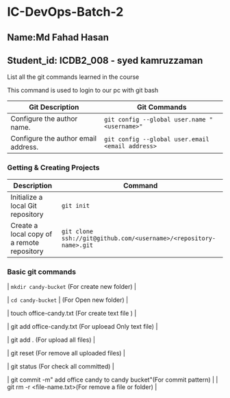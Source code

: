 # IC-DevOps-Batch-2

## Name:Md Fahad Hasan

## Student_id: ICDB2_008 - syed kamruzzaman

List all the git commands learned in the course

This command is used to login to our pc with git bash

| Git Description                     | Git Commands                                     |
| ----------------------------------- | ------------------------------------------------ |
| Configure the author name.          | `git config --global user.name "<username>"`     |
| Configure the author email address. | `git config --global user.email <email address>` |

### Getting & Creating Projects

| Description                                | Command                                                           |
| ------------------------------------------ | ----------------------------------------------------------------- |
| Initialize a local Git repository          | `git init`                                                        |
| Create a local copy of a remote repository | `git clone ssh://git@github.com/<username>/<repository-name>.git` |

### Basic git commands
| `mkdir candy-bucket` (For create new folder) |

| `cd candy-bucket` | (For Open new folder) |

| touch office-candy.txt (For create text file ) |

| git add office-candy.txt (For uploead Only text file) |

| git add . (For upload all files) |

| git reset (For remove all uploaded files) |

| git status (For check all committed) |

| git commit -m" add office candy to candy bucket"(For commit pattern) |
| git rm -r <file-name.txt>(For remove a file or folder) |
